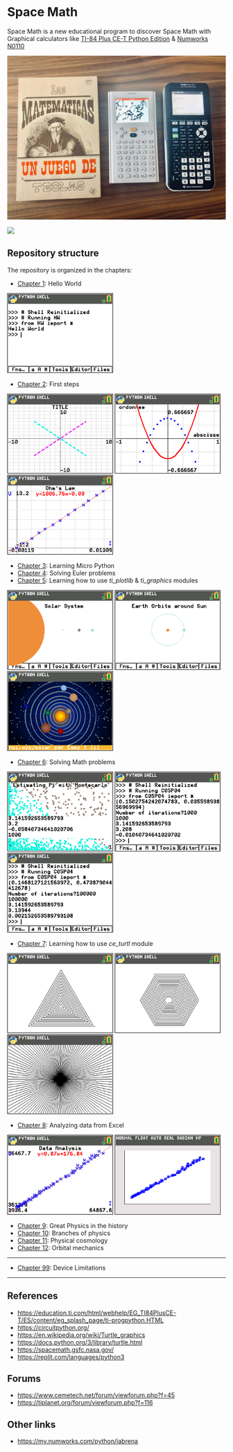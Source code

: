 # Space Math

Space Math is a new educational program to discover Space Math with Graphical calculators like [TI-84 Plus CE-T Python Edition](https://education.ti.com/en-gb/products/calculators/graphing-calculators/ti-84-plus-ce-t-python) & [Numworks N0110](https://www.numworks.com/)

![Space Math](docs/images/idea.jpg)

[![](https://gitpod.io/button/open-in-gitpod.svg)](https://gitpod.io/#https://github.com/jabrena/space-math)

## Repository structure

The repository is organized in the chapters:

- [Chapter 1](ch01/): Hello World

[![](docs/images/ch01_1.png)](ch01/C01E01.py)

- [Chapter 2](ch02/): First steps

[![](docs/images/ch02_1.png)](ch02/COLORLIN.py)
[![](docs/images/ch02_2.png)](ch02/GRAPH.py)
[![](docs/images/ch02_3.png)](ch02/LINREGR.py)

- [Chapter 3](ch03/): Learning Micro Python
- [Chapter 4](ch04/): Solving Euler problems
- [Chapter 5](ch05/): Learning how to use *ti_plotlib* & *ti_graphics* modules

![](docs/images/ch03_15.png)
![](docs/images/ch03_16.png)
![](docs/images/ch03_solar.png)

- [Chapter 6](ch06/): Solving Math problems

[![](docs/images/ch05_1.png)](ch06/C06P04G.py)
[![](docs/images/ch05_2.png)](ch06/C06P04.py)
[![](docs/images/ch05_3.png)](ch06/C06P04.py)

- [Chapter 7](ch07/): Learning how to use *ce_turtl* module

![](docs/images/ch04_16.png)
![](docs/images/ch04_17.png)
![](docs/images/ch04_19.png)

- [Chapter 8](ch08/): Analyzing data from Excel

[![](docs/images/ch08_1.png)](ch08/C08E01.py)
![](docs/images/ch08_2.png)

- [Chapter 9](ch09/): Great Physics in the history
- [Chapter 10](ch10/): Branches of physics
- [Chapter 11](ch11/): Physical cosmology
- [Chapter 12](ch12/): Orbital mechanics

---

- [Chapter 99](ch99/): Device Limitations

---

## References

- https://education.ti.com/html/webhelp/EG_TI84PlusCE-T/ES/content/eg_splash_page/ti-progpython.HTML
- https://circuitpython.org/
- https://en.wikipedia.org/wiki/Turtle_graphics
- https://docs.python.org/3/library/turtle.html
- https://spacemath.gsfc.nasa.gov/
- https://replit.com/languages/python3

## Forums

- https://www.cemetech.net/forum/viewforum.php?f=45
- https://tiplanet.org/forum/viewforum.php?f=116


## Other links

- https://my.numworks.com/python/jabrena
